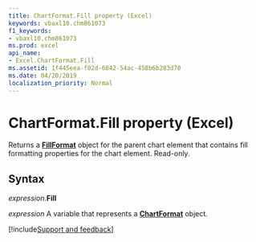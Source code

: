 ```yaml
---
title: ChartFormat.Fill property (Excel)
keywords: vbaxl10.chm861073
f1_keywords:
- vbaxl10.chm861073
ms.prod: excel
api_name:
- Excel.ChartFormat.Fill
ms.assetid: 1f445eea-f02d-6842-54ac-458b6b283d70
ms.date: 04/20/2019
localization_priority: Normal
---
```



# ChartFormat.Fill property (Excel)

Returns a **[FillFormat](Excel.FillFormat.md)** object for the parent chart element that contains fill formatting properties for the chart element. Read-only.


## Syntax

_expression_.**Fill**

_expression_ A variable that represents a **[ChartFormat](Excel.ChartFormat.md)** object.




[!include[Support and feedback](~/includes/feedback-boilerplate.md)]